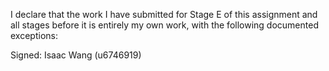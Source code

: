 I declare that the work I have submitted for Stage E of this assignment and all stages before it is entirely my own work, with the
following documented exceptions:


Signed: Isaac Wang (u6746919)
